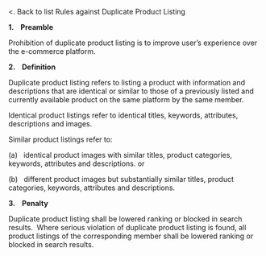 <. Back to list Rules against Duplicate Product Listing

**1.    Preamble**

Prohibition of duplicate product listing is to improve user’s experience over the e-commerce platform.

**2.    Definition**

Duplicate product listing refers to listing a product with information and descriptions that are identical or similar to those of a previously listed and currently available product on the same platform by the same member.

Identical product listings refer to identical titles, keywords, attributes, descriptions and images.

Similar product listings refer to:

(a)   identical product images with similar titles, product categories, keywords, attributes and descriptions. or

(b)   different product images but substantially similar titles, product categories, keywords, attributes and descriptions.

**3.    Penalty**

Duplicate product listing shall be lowered ranking or blocked in search results.  Where serious violation of duplicate product listing is found, all product listings of the corresponding member shall be lowered ranking or blocked in search results.